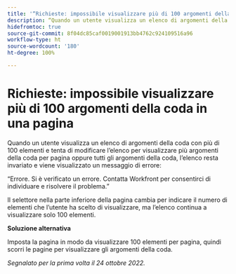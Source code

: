 ```yaml
---
title: '“Richieste: impossibile visualizzare più di 100 argomenti della coda in una pagina”'
description: “Quando un utente visualizza un elenco di argomenti della coda con più di 100 elementi e tenta di modificare l’elenco per visualizzare più argomenti della coda per pagina oppure tutti gli argomenti della coda, l’elenco resta invariato e viene visualizzato un messaggio di errore.”
hidefromtoc: true
source-git-commit: 8f04dc85caf0019001913bb4762c924109516a96
workflow-type: ht
source-wordcount: '180'
ht-degree: 100%

---
```



# Richieste: impossibile visualizzare più di 100 argomenti della coda in una pagina

Quando un utente visualizza un elenco di argomenti della coda con più di 100 elementi e tenta di modificare l’elenco per visualizzare più argomenti della coda per pagina oppure tutti gli argomenti della coda, l’elenco resta invariato e viene visualizzato un messaggio di errore:

“Errore. Si è verificato un errore. Contatta Workfront per consentirci di individuare e risolvere il problema.”

Il selettore nella parte inferiore della pagina cambia per indicare il numero di elementi che l’utente ha scelto di visualizzare, ma l’elenco continua a visualizzare solo 100 elementi.

**Soluzione alternativa**

Imposta la pagina in modo da visualizzare 100 elementi per pagina, quindi scorri le pagine per visualizzare gli argomenti della coda.

_Segnalato per la prima volta il 24 ottobre 2022._

